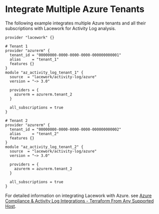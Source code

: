 # Integrate Multiple Azure Tenants

The following example integrates multiple Azure tenants and all their subscriptions with Lacework for Activity Log analysis.

```hcl
provider "lacework" {}

# Tenant 1
provider "azurerm" {
  tenant_id = "00000000-0000-0000-0000-000000000001"
  alias     = "tenant_1"
  features {}
}
module "az_activity_log_tenant_1" {
  source  = "lacework/activity-log/azure"
  version = "~> 3.0"

  providers = {
    azurerm = azurerm.tenant_2
  }

  all_subscriptions = true
}

# Tenant 2
provider "azurerm" {
  tenant_id = "00000000-0000-0000-0000-000000000002"
  alias     = "tenant_2"
  features {}
}
module "az_activity_log_tenant_2" {
  source  = "lacework/activity-log/azure"
  version = "~> 3.0"

  providers = {
    azurerm = azurerm.tenant_2
  }

  all_subscriptions = true
}
```

For detailed information on integrating Lacework with Azure. see [Azure Compliance & Activity Log Integrations - Terraform From Any Supported Host](https://docs.lacework.com/onboarding/azure-compliance-and-activity-log-integrations-terraform-from-any-supported-host).

